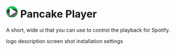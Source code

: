# ![logo](./media/pancake-icon-32.png) Pancake Player 

A short, wide ui that you can use to control the playback for Spotify.

logo
description
screen shot
installation
settings

